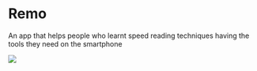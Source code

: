 # Remo
An app that helps people who learnt speed reading techniques having the tools they need on the smartphone

![](name-of-giphy.gif)
